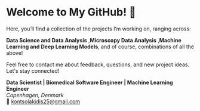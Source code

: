 # Welcome to My GitHub! 🍉  

Here, you’ll find a collection of the projects I’m working on, ranging across:  

**Data Science and Data Analysis** ,**Microscopy Data Analysis** ,**Machine Learning and Deep Learning Models**, and of course, combinations of all the above!


Feel free to contact me about feedback, questions, and new project ideas. Let's stay connected!

**Data Scientist | Biomedical Software Engineer | Machine Learning Engineer**  
*Copenhagen, Denmark*  
📧 kontsolakidis25@gmail.com  

